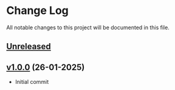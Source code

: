 # Change Log

All notable changes to this project will be documented in this file.

## [Unreleased](https://github.com/mbasri-actions/dockerize)

## [v1.0.0](https://github.com/mbasri-actions/dockerize/tree/v1.0.0) (26-01-2025)

- Initial commit
